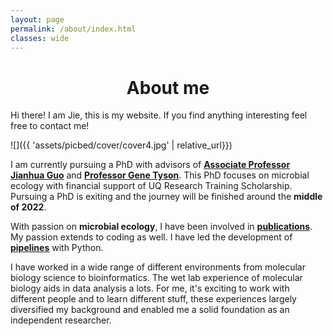 ```yaml
---
layout: page
permalink: /about/index.html
classes: wide
---
```

# <center>About me</center>

Hi there! I am Jie, this is my website. If you find anything interesting feel free to contact me!

![]({{ 'assets/picbed/cover/cover4.jpg' | relative_url}})

I am currently pursuing a PhD with advisors of [**<u>Associate Professor Jianhua Guo</u>**](https://researchers.uq.edu.au/researcher/3045) and [**<u>Professor Gene Tyson</u>**](https://www.qut.edu.au/about/our-people/academic-profiles/gene.tyson). This PhD focuses on microbial ecology with financial support of UQ Research Training Scholarship. Pursuing a PhD is exiting and the journey will be finished around the **middle of 2022**.

With passion on **microbial ecology**, I have been involved in [**<u>publications</u>**](https://scholar.google.com/citations?hl=zh-CN&user=s_Uga6sAAAAJ). My passion extends to coding as well. I have led the development of [**<u>pipelines</u>**](https://jlli6t.github.io/projects/index.html) with Python.

I have worked in a wide range of different environments from molecular biology science to bioinformatics. The wet lab experience of molecular biology aids in data analysis a lots. For me, it's exciting to work with different people and to learn different stuff, these experiences largely diversified my background and enabled me a solid foundation as an independent researcher.
